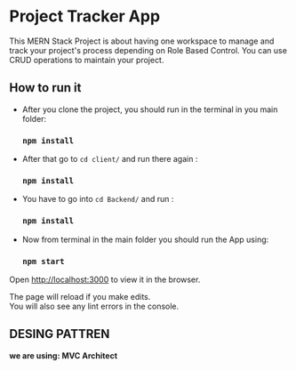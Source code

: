 # Project Tracker App

This MERN Stack Project is about having one workspace to manage and track your project's process depending on Role Based Control. You can use CRUD operations to maintain your project.

## How to run it 

 *  After you clone the project, you should run in the terminal in you main folder:

    ### `npm install`



*  After that go to `cd client/`  and run there again : 

    ### `npm install`

*  You have to go into `cd Backend/`  and run  : 

    ### `npm install`

 *  Now from terminal in the main folder you should run the App using:
    ### `npm start `

Open [http://localhost:3000](http://localhost:3000) to view it in the browser.

The page will reload if you make edits.\
You will also see any lint errors in the console.


## DESING PATTREN

**we are using: MVC Architect**

